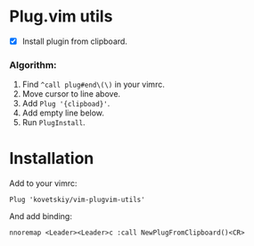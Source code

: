 Plug.vim utils
==============

- [x] Install plugin from clipboard.

### Algorithm:

1. Find `^call plug#end\(\)` in your vimrc.
2. Move cursor to line above.
3. Add `Plug '{clipboad}'`.
4. Add empty line below.
5. Run `PlugInstall`.

Installation
===========

Add to your vimrc:

```viml
Plug 'kovetskiy/vim-plugvim-utils'
```

And add binding:

```viml
nnoremap <Leader><Leader>c :call NewPlugFromClipboard()<CR>
```
